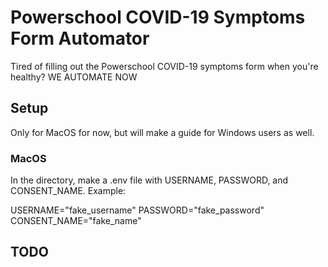 # Powerschool COVID-19 Symptoms Form Automator 

Tired of filling out the Powerschool COVID-19 symptoms form when you're healthy? WE AUTOMATE NOW

## Setup 

Only for MacOS for now, but will make a guide for Windows users as well. 

### MacOS 

In the directory, make a .env file with USERNAME, PASSWORD, and CONSENT_NAME. Example:

USERNAME="fake_username"
PASSWORD="fake_password"
CONSENT_NAME="fake_name"

## TODO 


